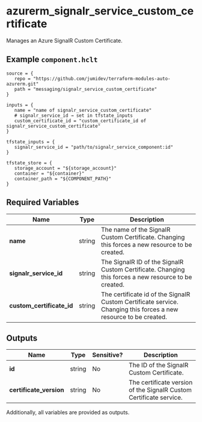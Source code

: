 # azurerm_signalr_service_custom_certificate

Manages an Azure SignalR Custom Certificate.

## Example `component.hclt`

```hcl
source = {
   repo = "https://github.com/jumidev/terraform-modules-auto-azurerm.git" 
   path = "messaging/signalr_service_custom_certificate" 
}

inputs = {
   name = "name of signalr_service_custom_certificate" 
   # signalr_service_id → set in tfstate_inputs
   custom_certificate_id = "custom_certificate_id of signalr_service_custom_certificate" 
}

tfstate_inputs = {
   signalr_service_id = "path/to/signalr_service_component:id" 
}

tfstate_store = {
   storage_account = "${storage_account}" 
   container = "${container}" 
   container_path = "${COMPONENT_PATH}" 
}

```

## Required Variables

| Name | Type |  Description |
| ---- | --------- |  ----------- |
| **name** | string |  The name of the SignalR Custom Certificate. Changing this forces a new resource to be created. | 
| **signalr_service_id** | string |  The SignalR ID of the SignalR Custom Certificate. Changing this forces a new resource to be created. | 
| **custom_certificate_id** | string |  The certificate id of the SignalR Custom Certificate service. Changing this forces a new resource to be created. | 



## Outputs

| Name | Type | Sensitive? | Description |
| ---- | ---- | --------- | --------- |
| **id** | string | No  | The ID of the SignalR Custom Certificate. | 
| **certificate_version** | string | No  | The certificate version of the SignalR Custom Certificate service. | 

Additionally, all variables are provided as outputs.
